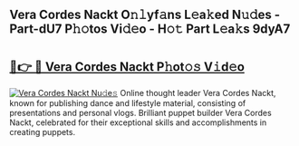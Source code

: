 ## Vera Cordes Nackt O𝚗𝚕yf𝚊ns L𝚎a𝚔ed N𝚞𝚍es - Part-dU7 P𝚑𝚘tos Vi𝚍𝚎o - H𝚘𝚝 Part L𝚎a𝚔s 9dyA7

# <h2><a href="http://kf20nt.oniu.top/?m=Vera+Cordes+Nackt">🔗👉 🔴 Vera Cordes Nackt P𝚑ot𝚘𝚜 V𝚒d𝚎o</a></h2>

[![Vera Cordes Nackt Nu𝚍e𝚜](https://i.imgur.com/0qMVB7G.gif)](http://kf20nt.oniu.top/?m=Vera+Cordes+Nackt)
Online thought leader Vera Cordes Nackt, known for publishing dance and lifestyle material, consisting of presentations and personal vlogs. Brilliant puppet builder Vera Cordes Nackt, celebrated for their exceptional skills and accomplishments in creating puppets.  
